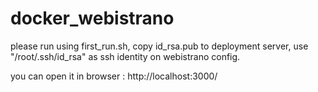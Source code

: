 # docker_webistrano
please run using first_run.sh, copy id_rsa.pub to deployment server, use "/root/.ssh/id_rsa" as ssh identity on webistrano config.

you can open it in browser :
http://localhost:3000/
